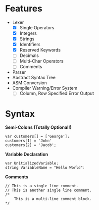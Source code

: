 # Features
* Lexer
    * [X] Single Operators
    * [X] Integers
    * [X] Strings
    * [X] Identifiers
    * [X] Reserved Keywords
    * [ ] Decimals
    * [ ] Multi-Char Operators
    * [ ] Comments
* Parser
* Abstract Syntax Tree
* ASM Conversion
* Compiler Warning/Error System
    * [ ] Column, Row Specified Error Output  

# Syntax

**Semi-Colons (Totally Optional!)**
```
var customers[] = ['George'];
customers[1] = 'John'
customers[2] = 'Jacob';
```

**Variable Declaration** 
```
var UnitializedVariable;
string VariableName = "Hello World":
```

**Comments**
```
// This is a single line comment.
// This is another single line comment.
/*
    This is a multi-line comment block.
*/
```




